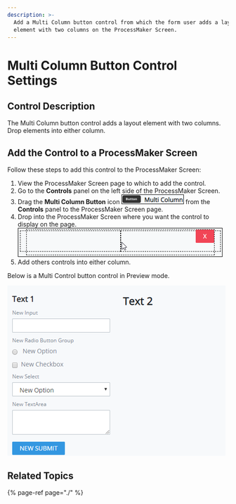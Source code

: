 ```yaml
---
description: >-
  Add a Multi Column button control from which the form user adds a layout
  element with two columns on the ProcessMaker Screen.
---
```


# Multi Column Button Control Settings

## Control Description <a id="control-description"></a>

The Multi Column button control adds a layout element with two columns. Drop elements into either column.

## Add the Control to a ProcessMaker Screen <a id="add-the-control-to-a-processmaker-screen"></a>

Follow these steps to add this control to the ProcessMaker Screen:

1. View the ProcessMaker Screen page to which to add the control.
2. Go to the **Controls** panel on the left side of the ProcessMaker Screen.
3. Drag the **Multi Column Button** icon ![](../../../../.gitbook/assets/multi-column-control-screens-builder-processes.png) from the **Controls** panel to the ProcessMaker Screen page.
4. Drop into the ProcessMaker Screen where you want the control to display on the page.​![](../../../../.gitbook/assets/multi-column-control-placed-screens-builder-processes.png)
5. Add others controls into either column. 

Below is a Multi Control button control in Preview mode. 

![](../../../../.gitbook/assets/multi-column-control-display-screens-builder-processes.png)

## Related Topics <a id="related-topics"></a>

{% page-ref page="./" %}

